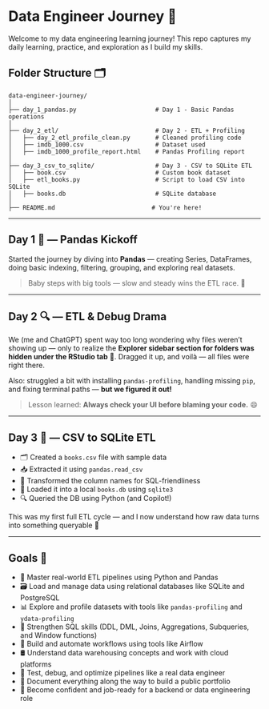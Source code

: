 # Data Engineer Journey 🚀

Welcome to my data engineering learning journey! This repo captures my daily learning, practice, and exploration as I build my skills.

## Folder Structure 🗂️
```
data-engineer-journey/
│
├── day_1_pandas.py                      # Day 1 - Basic Pandas operations
│
├── day_2_etl/                           # Day 2 - ETL + Profiling
│   ├── day_2_etl_profile_clean.py       # Cleaned profiling code
│   ├── imdb_1000.csv                    # Dataset used
│   ├── imdb_1000_profile_report.html    # Pandas Profiling report
│
├── day_3_csv_to_sqlite/                 # Day 3 - CSV to SQLite ETL
│   ├── book.csv                         # Custom book dataset
│   ├── etl_books.py                     # Script to load CSV into SQLite
│   ├── books.db                         # SQLite database
│
├── README.md                           # You're here!
```
---

## Day 1 🐼 — Pandas Kickoff

Started the journey by diving into **Pandas** — creating Series, DataFrames, doing basic indexing, filtering, grouping, and exploring real datasets.

> Baby steps with big tools — slow and steady wins the ETL race. 🐢

---

## Day 2 🔍 — ETL & Debug Drama

We (me and ChatGPT) spent way too long wondering why files weren’t showing up — only to realize the **Explorer sidebar section for folders was hidden under the RStudio tab** 🤯. Dragged it up, and voilà — all files were right there.

Also: struggled a bit with installing `pandas-profiling`, handling missing `pip`, and fixing terminal paths — **but we figured it out!**

> Lesson learned: **Always check your UI before blaming your code.** 😄

---

## Day 3 📅 — CSV to SQLite ETL

- 🗂️ Created a `books.csv` file with sample data
- 📥 Extracted it using `pandas.read_csv`
- 🧹 Transformed the column names for SQL-friendliness
- 🧱 Loaded it into a local `books.db` using `sqlite3`
- 🔍 Queried the DB using Python (and Copilot!)

This was my first full ETL cycle — and I now understand how raw data turns into something queryable 💪

---

## Goals 🎯

- 🔄 Master real-world ETL pipelines using Python and Pandas  
- 🗃️ Load and manage data using relational databases like SQLite and PostgreSQL  
- 📊 Explore and profile datasets with tools like `pandas-profiling` and `ydata-profiling`  
- 🧠 Strengthen SQL skills (DDL, DML, Joins, Aggregations, Subqueries, and Window functions)  
- 🧰 Build and automate workflows using tools like Airflow  
- 🛢️ Understand data warehousing concepts and work with cloud platforms  
- 🧪 Test, debug, and optimize pipelines like a real data engineer  
- 📝 Document everything along the way to build a public portfolio
- 💼 Become confident and job-ready for a backend or data engineering role
  


